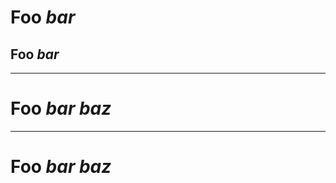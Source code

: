 
<!-- https://spec.commonmark.org/0.30/#setext-heading -->

Foo *bar*
=========

Foo *bar*
---------

***

Foo *bar
baz*
====

***

  Foo *bar
baz*
====
